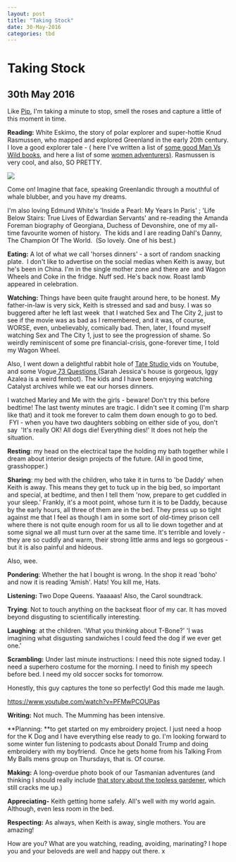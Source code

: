 ```yaml
---
layout: post
title: "Taking Stock"
date: 30-May-2016
categories: tbd
---
```


# Taking Stock

## 30th May 2016

Like <a href="http://meetmeatmikes.com/">Pip</a>,   I'm taking a minute to stop,   smell the roses and capture a little of this moment in time.

**Reading:** White Eskimo, the story of polar explorer and super-hottie Knud Rasmussen, who mapped and explored Greenland in the early 20th century. I love a good explorer tale - ( here I've written a list of <a href="http://mogantosh.com/bookshelf-man-versus-wild/">some good Man Vs Wild books</a>, and here a list of some <a href="http://mogantosh.com/bookshelf-adventurous-women/">women adventurers)</a>. Rasmussen is very cool, and also, SO PRETTY.

<img class="photo-horiz" src="https://upload.wikimedia.org/wikipedia/commons/thumb/1/1d/Knud_Rasmussen_01.jpg/463px-Knud_Rasmussen_01.jpg" />

Come on! Imagine that face, speaking Greenlandic through a mouthful of whale blubber, and you have my dreams.

I'm also loving Edmund White's 'Inside a Pearl: My Years In Paris' ; 'Life Below Stairs: True Lives of Edwardian Servants' and re-reading the Amanda Foreman biography of Georgiana, Duchess of Devonshire, one of my all-time favourite women of history.  The kids and I are reading Dahl's Danny, The Champion Of The World.  (So lovely. One of his best.)

**Eating:** A lot of what we call 'horses dinners' - a sort of random snacking plate.  I don't like to advertise on the social medias when Keith is away, but he's been in China. I'm in the single mother zone and there are  and Wagon Wheels and Coke in the fridge. Nuff sed. He's back now. Roast lamb appeared in celebration.

**Watching:** Things have been quite fraught around here, to be honest. My father-in-law is very sick, Keith is stressed and sad and busy. I was so buggered after he left last week  that I watched Sex and The City 2, just to see if the movie was as bad as I remembered, and it was, of course, WORSE, even, unbelievably, comically bad. Then, later, I found myself watching Sex and The City 1, just to see the progression of shame. So weirdly reminiscent of some pre financial-crisis, gone-forever time, I told my Wagon Wheel.

Also, I went down a delightful rabbit hole of <a href="https://www.youtube.com/watch?v=Xs3DzydSKu8" target="_blank">Tate Studio </a>vids on Youtube, and some Vogue<a href="https://www.youtube.com/watch?v=W511rtnnlZM" target="_blank"> 73 Questions </a>(Sarah Jessica's house is gorgeous, Iggy Azalea is a weird fembot). The kids and I have been enjoying watching Catalyst archives while we eat our horses dinners.

I watched Marley and Me with the girls - beware! Don't try this before bedtime! The last twenty minutes are tragic. I didn't see it coming (I'm sharp like that) and it took me forever to calm them down enough to go to bed.  FYI - when you have two daughters sobbing on either side of you, don't say  'It's really OK! All dogs die! Everything dies!' It does not help the situation.

**Resting**: my head on the electrical tape the holding my bath together while I dream about interior design projects of the future. (All in good time, grasshopper.)

**Sharing**: my bed with the children, who take it in turns to 'be Daddy' when Keith is away. This means they get to tuck up in the big bed, so important and special, at bedtime, and then I tell them 'now, prepare to get cuddled in your sleep.' Frankly, it's a moot point, whose turn it is to be Daddy, because by the early hours, all three of them are in the bed. They press up so tight against me that I feel as though I am in some sort of old-timey prison cell where there is not quite enough room for us all to lie down together and at some signal we all must turn over at the same time. It's terrible and lovely - they are so cuddly and warm, their strong little arms and legs so gorgeous - but it is also painful and hideous.

Also, wee.

**Pondering**: Whether the hat I bought is wrong. In the shop it read 'boho' and now it is reading 'Amish'. Hats! You kill me, Hats.

**Listening:** Two Dope Queens. Yaaaaas! Also, the Carol soundtrack.

**Trying**: Not to touch anything on the backseat floor of my car. It has moved beyond disgusting to scientifically interesting.

**Laughing**: at the children. 'What you thinking about T-Bone?' 'I was imagining what disgusting sandwiches I could feed the dog if we ever get one.'

**Scrambling:** Under last minute instructions: I need this note signed today. I need a superhero costume for the morning. I need to finish my speech before bed. I need my old soccer socks for tomorrow.

Honestly, this guy captures the tone so perfectly! God this made me laugh.

https://www.youtube.com/watch?v=PFMwPCOUPas

**Writing:** Not much. The Mumming has been intensive.

**Planning: **to get started on my embroidery project. I just need a hoop for the K Dog and I have everything else ready to go. I'm looking forward to some winter fun listening to podcasts about Donald Trump and doing embroidery with my boyfriend.  Once he gets home from his Talking From My Balls mens group on Thursdays, that is. Of course.

**Making:** A long-overdue photo book of our Tasmanian adventures (and thinking I should really include <a href="http://mogantosh.com/a-topless-holiday-postcard/">that story about the topless gardener</a>, which still cracks me up.)







**Appreciating-** Keith getting home safely. All's well with my world again. Although, even less room in the bed.





**Respecting:** As always, when Keith is away, single mothers. You are amazing!

 

 

How are you? What are you watching, reading, avoiding, marinating? I hope you and your beloveds are well and happy out there. x

